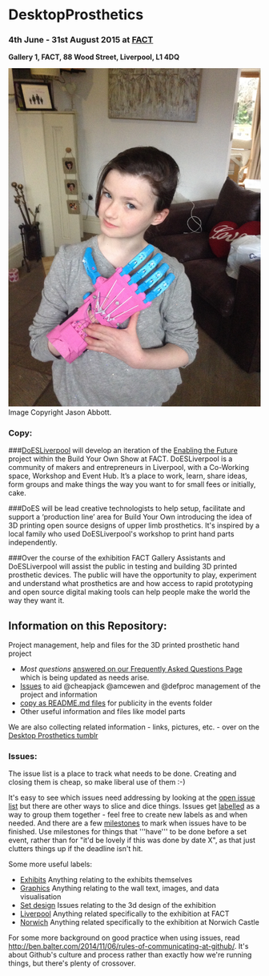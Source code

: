 # DesktopProsthetics
### 4th June - 31st August 2015 at [FACT](http://fact.co.uk/projects/build-your-own-tools-for-sharing.aspx?when=futureevents)
**Gallery 1, FACT, 88 Wood Street, Liverpool, L1 4DQ**

![image](RaptorHandBeingWorn.jpg)
Image Copyright Jason Abbott.
### Copy:

###[DoESLiverpool](http://doesliverpool.com "DoESLiverpool's Homepage") will develop an iteration of the [Enabling the Future](http://enablingthefuture.org/upper-limb-prosthetics/the-raptor-hand/ "Enabling The Future Website") project within the Build Your Own Show at FACT. DoESLiverpool is a community of makers and entrepreneurs in Liverpool, with a Co-Working space, Workshop and Event Hub. It’s a place to work, learn, share ideas, form groups and make things the way you want to for small fees or initially, cake.

###DoES will be lead creative technologists to help setup, facilitate and support a ‘production line’ area for Build Your Own introducing the idea of 3D printing open source designs of upper limb prosthetics. It's inspired by a local family who used DoESLiverpool's workshop to print hand parts independently.

###Over the course of the exhibition FACT Gallery Assistants and DoESLiverpool will assist the public in testing and building 3D printed prosthetic devices. The public will have the opportunity to play, experiment and understand what prosthetics are and how access to rapid prototyping and open source digital making tools can help people make the world the way they want it.

## Information on this Repository:

Project management, help and files for the 3D printed prosthetic hand project
* *Most questions* [answered on our Frequently Asked Questions Page](https://github.com/cheapjack/buildyourown/blob/master/FAQ.md) which is being updated as needs arise.
* [Issues](https://github.com/cheapjack/buildyourown/issues "github issues for the project") to aid @cheapjack @amcewen and @defproc management of the project and information
* [copy as README.md files](https://github.com/cheapjack/buildyourown/tree/master/events) for publicity in the events folder
* Other useful information and files like model parts

We are also collecting related information - links, pictures, etc. - over on the [Desktop Prosthetics tumblr](http://desktopprosthetics.tumblr.com/)

### Issues:

The issue list is a place to track what needs to be done.  Creating and closing them is cheap, so make liberal use of them :-)

It's easy to see which issues need addressing by looking at the [open issue list](https://github.com/cheapjack/buildyourown/issues) but there are other ways to slice and dice things.  Issues get [labelled](https://github.com/cheapjack/buildyourown/labels) as a way to group them together - feel free to create new labels as and when needed.  And there are a few [milestones](https://github.com/cheapjack/buildyourown/milestones) to mark when issues have to be finished.  Use milestones for things that '''have''' to be done before a set event, rather than for "it'd be lovely if this was done by date X", as that just clutters things up if the deadline isn't hit.

Some more useful labels:
 * [Exhibits](https://github.com/cheapjack/buildyourown/labels/Exhibits)  Anything relating to the exhibits themselves
 * [Graphics](https://github.com/cheapjack/buildyourown/labels/Graphics)  Anything relating to the wall text, images, and data visualisation
 * [Set design](https://github.com/cheapjack/buildyourown/labels/Set%20design)  Issues relating to the 3d design of the exhibition
 * [Liverpool](https://github.com/cheapjack/buildyourown/labels/Liverpool)  Anything related specifically to the exhibition at FACT
 * [Norwich](https://github.com/cheapjack/buildyourown/labels/Norwich)  Anything related specifically to the exhibition at Norwich Castle

For some more background on good practice when using issues, read http://ben.balter.com/2014/11/06/rules-of-communicating-at-github/.  It's about Github's culture and process rather than exactly how we're running things, but there's plenty of crossover.
